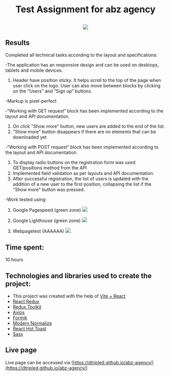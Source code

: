 <h1 align="center">Test Assignment for abz agency</h1>
<h2 align="center">

<img src="/images/banner.jpg">

## Results

Completed all technical tasks according to the layout and specifications:

-The application has an responsive design and can be used on desktops, tablets and mobile devices.

1. Header have position sticky. It helps scroll to the top of the page when user click on the logo. User can also move between blocks by clicking on the “Users” and “Sign up” buttons.

-Markup is pixel-perfect

-“Working with GET request” block has been implemented according to the layout and API documentation.

1. On click "Show more" button, new users are added to the end of the list.
2. "Show more" button disappears if there are no elements that can be downloaded yet

-“Working with POST request” block has been implemented according to the layout and API documentation.

1. To display radio buttons on the registration form was used GET/positions method from the API
2. Implemented field validation as per layouts and API documentation.
3. After successful registration, the list of users is updated with the addition of a new user to the first position, collapsing the list if the "Show more" button was pressed.

-Work tested using:

1. Google Pagespeed (green zone)
   <img src="/images/banner.jpg">

2. Google Lighthouse (green zone)
   <img src="/images/banner.jpg">
3. Webpagetest (AAAAAA)
   <img src="/images/banner.jpg">

## Time spent:

10 hours

## Technologies and libraries used to create the project:

- This project was created with the help of [Vite + React](https://github.com/vitejs/vite)
- [React Redux](https://react-redux.js.org)
- [Redux Toolkit](https://redux-toolkit.js.org)
- [Axios](https://axios-http.com/ru/docs/intro)
- [Formik](https://formik.org/)
- [Modern Normalize](https://www.npmjs.com/package/modern-normalize)
- [React Hot Toast](https://react-hot-toast.com/)
- [Sass](https://sass-lang.com/install/)

## Live page

Live page can be accessed via [https://dtripled.github.io/abz-agency/](https://dtripled.github.io/abz-agency/)
